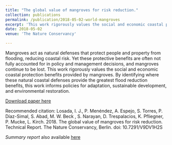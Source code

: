 ```yaml
---
title: "The global value of mangroves for risk reduction."
collection: publications
permalink: /publication/2018-05-02-world-mangroves
excerpt: 'This work rigorously values the social and economic coastal protection benefits provided by mangroves.'
date: 2018-05-02
venue: 'The Nature Conservancy'

---
```

Mangroves act as natural defenses that protect people and property from flooding, reducing coastal risk. Yet these protective benefits are often not fully accounted for in policy and management decisions, and mangroves continue to be lost. This work rigorously values the social and economic coastal protection benefits provided by mangroves. By identifying where these natural coastal defenses provide the greatest flood reduction benefits, this work informs policies for adaptation, sustainable development, and environmental restoration.

[Download paper here](https://doi.org/10.7291/V9DV1H2S)

Recommended citation: Losada, I. J., P. Menéndez, A. Espejo, S. Torres, P. Díaz-Simal, S. Abad, M. W. Beck , S. Narayan, D. Trespalacios, K. Pfliegner, P. Mucke, L. Kirch. 2018. The global value of mangroves for risk reduction. Technical Report. The Nature Conservancy, Berlin. doi: 10.7291/V9DV1H2S

*Summary report* also available [here](https://doi.org/10.7291/V9930RBC)
